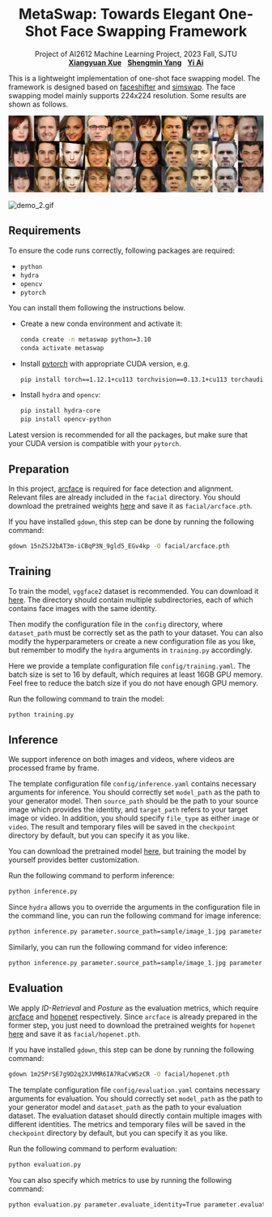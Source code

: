 <h1 align="center">
MetaSwap: Towards Elegant One-Shot Face Swapping Framework
</h1>
<p align="center">
    Project of AI2612 Machine Learning Project, 2023 Fall, SJTU
    <br />
    <a href="https://github.com/xxyQwQ"><strong>Xiangyuan Xue</strong></a>
    &nbsp;
    <a href="https://github.com/YsmmsY"><strong>Shengmin Yang</strong></a>
    &nbsp;
    <a href="https://github.com/Ark-ike"><strong>Yi Ai</strong></a>
    <br />
</p>

This is a lightweight implementation of one-shot face swapping model. The framework is designed based on [faceshifter](https://arxiv.org/pdf/1912.13457.pdf) and [simswap](https://arxiv.org/pdf/2106.06340.pdf). The face swapping model mainly supports 224x224 resolution. Some results are shown as follows.

![demo_1.jpg](./sample/demo_1.jpg)

![demo_2.gif](./sample/demo_2.gif)

## Requirements

To ensure the code runs correctly, following packages are required:

* `python`
* `hydra`
* `opencv`
* `pytorch`

You can install them following the instructions below.

* Create a new conda environment and activate it:
  
    ```bash
    conda create -n metaswap python=3.10
    conda activate metaswap
    ```

* Install [pytorch](https://pytorch.org/get-started/previous-versions/) with appropriate CUDA version, e.g.
  
    ```bash
    pip install torch==1.12.1+cu113 torchvision==0.13.1+cu113 torchaudio==0.12.1 --extra-index-url https://download.pytorch.org/whl/cu113
    ```

* Install `hydra` and `opencv`:
  
    ```bash
    pip install hydra-core
    pip install opencv-python
    ```

Latest version is recommended for all the packages, but make sure that your CUDA version is compatible with your `pytorch`.

## Preparation

In this project, [arcface](https://github.com/TreB1eN/InsightFace_Pytorch) is required for face detection and alignment. Relevant files are already included in the `facial` directory. You should download the pretrained weights [here](https://drive.google.com/file/d/15nZSJ2bAT3m-iCBqP3N_9gld5_EGv4kp/view) and save it as `facial/arcface.pth`.

If you have installed `gdown`, this step can be done by running the following command:
```bash
gdown 15nZSJ2bAT3m-iCBqP3N_9gld5_EGv4kp -O facial/arcface.pth
```

## Training

To train the model, `vggface2` dataset is recommended. You can download it [here](https://drive.google.com/file/d/1CPSeum3HpopfomUEK1gybeuIVoeJT_Eo/view). The directory should contain multiple subdirectories, each of which contains face images with the same identity.

Then modify the configuration file in the `config` directory, where `dataset_path` must be correctly set as the path to your dataset. You can also modify the hyperparameters or create a new configuration file as you like, but remember to modify the `hydra` arguments in `training.py` accordingly.

Here we provide a template configuration file `config/training.yaml`. The batch size is set to 16 by default, which requires at least 16GB GPU memory. Feel free to reduce the batch size if you do not have enough GPU memory.

Run the following command to train the model:

```bash
python training.py
```

## Inference

We support inference on both images and videos, where videos are processed frame by frame.

The template configuration file `config/inference.yaml` contains necessary arguments for inference. You should correctly set `model_path` as the path to your generator model. Then `source_path` should be the path to your source image which provides the identity, and `target_path` refers to your target image or video. In addition, you should specify `file_type` as either `image` or `video`. The result and temporary files will be saved in the `checkpoint` directory by default, but you can specify it as you like.

You can download the pretrained model [here](https://pan.baidu.com/s/1GFcsw2bZ95aqfCuMh-WYEg?pwd=1024), but training the model by yourself provides better customization.

Run the following command to perform inference:

```bash
python inference.py
```

Since `hydra` allows you to override the arguments in the configuration file in the command line, you can run the following command for image inference:

```bash
python inference.py parameter.source_path=sample/image_1.jpg parameter.target_path=sample/image_2.jpg parameter.file_type=image
```

Similarly, you can run the following command for video inference:

```bash
python inference.py parameter.source_path=sample/image_1.jpg parameter.target_path=sample/video_1.mp4 parameter.file_type=video
```

## Evaluation

We apply *ID-Retrieval* and *Posture* as the evaluation metrics, which require [arcface](https://github.com/TreB1eN/InsightFace_Pytorch) and [hopenet](https://github.com/natanielruiz/deep-head-pose) respectively. Since `arcface` is already prepared in the former step, you just need to download the pretrained weights for `hopenet` [here](https://drive.google.com/file/d/1m25PrSE7g9D2q2XJVMR6IA7RaCvWSzCR/view) and save it as `facial/hopenet.pth`.

If you have installed `gdown`, this step can be done by running the following command:
```bash
gdown 1m25PrSE7g9D2q2XJVMR6IA7RaCvWSzCR -O facial/hopenet.pth
```

The template configuration file `config/evaluation.yaml` contains necessary arguments for evaluation. You should correctly set `model_path` as the path to your generator model and `dataset_path` as the path to your evaluation dataset. The evaluation dataset should directly contain multiple images with different identities. The metrics and temporary files will be saved in the `checkpoint` directory by default, but you can specify it as you like.

Run the following command to perform evaluation:

```bash
python evaluation.py
```

You can also specify which metrics to use by running the following command:

```bash
python evaluation.py parameter.evaluate_identity=True parameter.evaluate_posture=True
```
